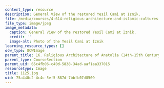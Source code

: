 ```yaml
---
content_type: resource
description: General View of the restored Yesil Cami at Iznik.
file: /media/courses/4-614-religious-architecture-and-islamic-cultures-fall-2002/75a440c24c4c5ef5887d7bbfb07d8509_1125.jpg
file_type: image/jpeg
image_metadata:
  caption: General View of the restored Yesil Cami at Iznik.
  credit: ''
  image-alt: Photo of the Yesil Cami at Iznik
learning_resource_types: []
ocw_type: OCWImage
parent_title: 16. Religious Architecture of Anatolia (14th-15th Century)
parent_type: CourseSection
parent_uid: 65c4fb06-c40d-5838-34ad-aaf1aa337015
resourcetype: Image
title: 1125.jpg
uid: 75a440c2-4c4c-5ef5-887d-7bbfb07d8509
---
```

